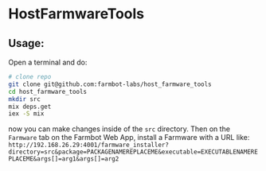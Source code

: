 # HostFarmwareTools

## Usage:

Open a terminal and do:
```bash
# clone repo
git clone git@github.com:farmbot-labs/host_farmware_tools
cd host_farmware_tools
mkdir src
mix deps.get
iex -S mix
```

now you can make changes inside of the `src` directory.
Then on the `Farmware` tab on the Farmbot Web App, install a Farmware with a URL like:
`http://192.168.26.29:4001/farmware_installer?directory=src&package=PACKAGENAMEREPLACEME&executable=EXECUTABLENAMEREPLACEME&args[]=arg1&args[]=arg2`
